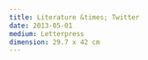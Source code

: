```yaml
---
title: Literature &times; Twitter
date: 2013-05-01
medium: Letterpress
dimension: 29.7 x 42 cm
---
```


